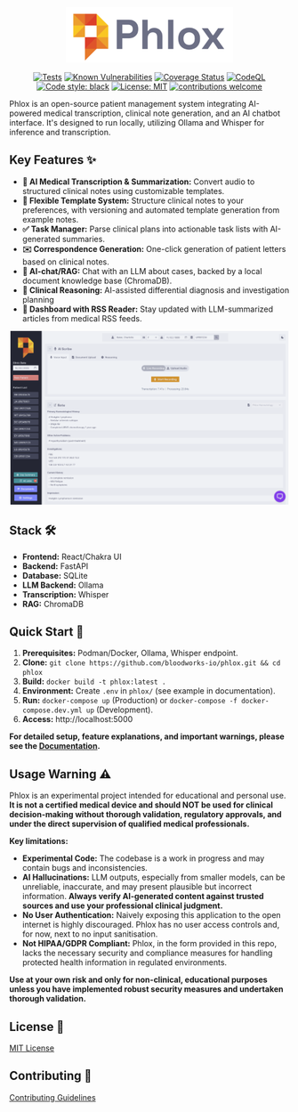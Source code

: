<p align="center">
  <img src="/docs/images/readme_logo.png" width="300" alt="Phlox Logo">
</p>

<div align="center">

[![Tests](https://github.com/bloodworks-io/phlox/actions/workflows/coverage.yml/badge.svg)](https://github.com/bloodworks-io/phlox/actions/workflows/coverage.yml)
[![Known Vulnerabilities](https://snyk.io/test/github/bloodworks-io/phlox/badge.svg)](https://snyk.io/test/github/bloodworks-io/phlox/badge.svg)
[![Coverage Status](https://coveralls.io/repos/github/bloodworks-io/phlox/badge.svg?branch=main)](https://coveralls.io/github/bloodworks-io/phlox?branch=main)
[![CodeQL](https://github.com/bloodworks-io/phlox/actions/workflows/github-code-scanning/codeql/badge.svg)](https://github.com/bloodworks-io/phlox/actions/workflows/github-code-scanning/codeql)
[![Code style: black](https://img.shields.io/badge/code%20style-black-000000.svg)](https://github.com/psf/black)
[![License: MIT](https://img.shields.io/badge/License-MIT-yellow.svg)](https://opensource.org/licenses/MIT)
[![contributions welcome](https://img.shields.io/badge/contributions-welcome-brightgreen.svg?style=flat)](https://github.com/bloodworks-io/phlox/issues)

</div>

Phlox is an open-source patient management system integrating AI-powered medical transcription, clinical note generation, and an AI chatbot interface. It's designed to run locally, utilizing Ollama and Whisper for inference and transcription.

## Key Features ✨

- **🎤 AI Medical Transcription & Summarization:** Convert audio to structured clinical notes using customizable templates.
- **📝 Flexible Template System:**  Structure clinical notes to your preferences, with versioning and automated template generation from example notes.
- **✅ Task Manager:**  Parse clinical plans into actionable task lists with AI-generated summaries.
- **✉️  Correspondence Generation:**  One-click generation of patient letters based on clinical notes.
- **🤖 AI-chat/RAG:** Chat with an LLM about cases, backed by a local document knowledge base (ChromaDB).
- **🧠 Clinical Reasoning:**  AI-assisted differential diagnosis and investigation planning
- **📰 Dashboard with RSS Reader:** Stay updated with LLM-summarized articles from medical RSS feeds.

<p align="center">
  <img src="/docs/images/transcription.png" width="500" alt="Phlox Logo">
</p>

## Stack 🛠️

- **Frontend:** React/Chakra UI
- **Backend:** FastAPI
- **Database:** SQLite
- **LLM Backend:** Ollama
- **Transcription:** Whisper
- **RAG:** ChromaDB

## Quick Start 🚀

1. **Prerequisites:** Podman/Docker, Ollama, Whisper endpoint.
2. **Clone:** `git clone https://github.com/bloodworks-io/phlox.git && cd phlox`
3. **Build:** `docker build -t phlox:latest .`
4. **Environment:** Create `.env` in `phlox/` (see example in documentation).
5. **Run:** `docker-compose up` (Production) or `docker-compose -f docker-compose.dev.yml up` (Development).
6. **Access:** http://localhost:5000

**For detailed setup, feature explanations, and important warnings, please see the [Documentation](./docs/README.md).**

## Usage Warning ⚠️

Phlox is an experimental project intended for educational and personal use. **It is not a certified medical device and should NOT be used for clinical decision-making without thorough validation, regulatory approvals, and under the direct supervision of qualified medical professionals.**

**Key limitations:**

*   **Experimental Code:**  The codebase is a work in progress and may contain bugs and inconsistencies.
*   **AI Hallucinations:** LLM outputs, especially from smaller models, can be unreliable, inaccurate, and may present plausible but incorrect information. **Always verify AI-generated content against trusted sources and use your professional clinical judgment.**
*   **No User Authentication:**  Naively exposing this application to the open internet is highly discouraged. Phlox has no user access controls and, for now, next to no input sanitisation.
*   **Not HIPAA/GDPR Compliant:**  Phlox, in the form provided in this repo, lacks the necessary security and compliance measures for handling protected health information in regulated environments.

**Use at your own risk and only for non-clinical, educational purposes unless you have implemented robust security measures and undertaken thorough validation.**

## License 📄

[MIT License](LICENSE)

## Contributing 🤝

[Contributing Guidelines](.github/CONTRIBUTING.md)
